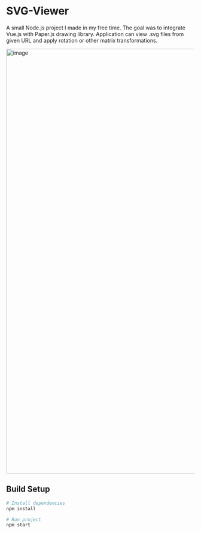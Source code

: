 # SVG-Viewer

A small Node.js project I made in my free time. The goal was to integrate Vue.js with Paper.js drawing library. Application can view .svg files from given URL and apply rotation or other matrix transformations.

<img width="1132" alt="image" src="https://user-images.githubusercontent.com/34581569/50425483-6a5b2780-0877-11e9-9dc1-b3dbd834de73.png">

## Build Setup

``` bash
# Install dependencies
npm install

# Run project
npm start
```
